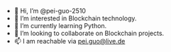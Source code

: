 - 👋 Hi, I’m @pei-guo-2510
- 👀 I’m interested in Blockchain technology. 
- 🌱 I’m currently learning Python. 
- 💞️ I’m looking to collaborate on Blockchain projects. 
- 📫 I am reachable via pei.guo@live.de

<!---
pei-guo-2510/pei-guo-2510 is a ✨ special ✨ repository because its `README.md` (this file) appears on your GitHub profile.
You can click the Preview link to take a look at your changes.
--->
